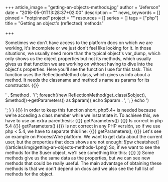 +++
article_image = "getting-an-objects-methods.jpg"
author = "Jeferson"
date = "2016-05-01T13:28:37+02:00"
description = ""
news_keywords = []
pinned = "notpinned"
project = ""
resources = []
series = []
tags = ["php"]
title = "Getting an object's (reflected) methods"

+++

Sometimes we don't have access to the platform docs on which we are working, it's incomplete or we just don't feel like looking for it. In those situations, we usually need more than the typical object's var_dump, which only shows us the object properties but not its methods, which usually gives us that function we are working on without having to dive into the object's properties. Here you'll see the function I use for this task. This function uses the ReflectionMethod class, which gives us info about a method. It needs the classname and method's name as params for its constructor.
{{<highlight php>}}
<?php
function get_object_info($object){
   foreach(get_class_methods(get_class($object)) as $method){
      echo '<p>' . $method . '(';
      foreach((new ReflectionMethod(get_class($object), $method))->getParameters() as $param){
         echo $param . ', ';
      }
      echo ')</p>';
    }
}
{{</highlight>}}

In order to keep this function short, php5.4+ is needed because we're acceding a class member while we instantiate it. To achieve this, we have to use an extra parenthesis:
{{<highlight php>}}
<?php
(new ReflectionMethod($class, $method))->getParameters())
{{</highlight>}}

Is correct in php 5.4
{{<highlight php>}}
<?php
new ReflectionMethod($class, $method))->getParameters()
{{</highlight>}}

Is not correct in any PHP versión, so if we use php < 5.4, we have to separate this line:
{{<highlight php>}}
<?php
$method  = new ReflectionMethod($class, $method);
$params = $method->getParameters();
{{</highlight>}}

Let's see an example on ProcessWire platform. We want to get data about the current user, but the properties that docs shows are not enough:

![pw cheatsheet](/articles/img/getting-an-objects-methods-1.png)

So, if we want to see the methods for the $user object, we'll see something like this:
{{<highlight php>}}
<?php
hasRole(Parameter #0 [ $role ], )
addRole(Parameter #0 [ $role ], )
removeRole(Parameter #0 [ $role ], )
hasPermission(Parameter #0 [ $name ], Parameter #1 [ $context = NULL ], )
getPermissions(Parameter #0 [ Page or NULL $page = NULL ], )
isSuperuser()
isGuest()
isLoggedin()editUrl()
find(Parameter #0 [ $selector = '' ], Parameter #1 [ $options = Array ], )
children(Parameter #0 [ $selector = '' ], Parameter #1 [ $options = Array ], )
numChildren(Parameter #0 [ $selector = NULL ], )
hasChildren(Parameter #0 [ $selector = true ], )
child(Parameter #0 [ $selector = '' ], Parameter #1 [ $options = Array ], )
parent(Parameter #0 [ $selector = '' ], )
parents(Parameter #0 [ $selector = '' ], )
parentsUntil(Parameter #0 [ $selector = '' ], Parameter #1 [ $filter = '' ], )
closest(Parameter #0 [ $selector ], )
{{</highlight>}}

Some methods give us the same data as the properties, but we can see new methods that could be really useful. The main advantage of obtaining these methods is that we don't depend on docs and we also see the full list of methods for the object.
